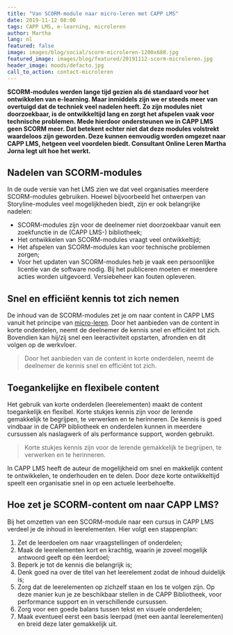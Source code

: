 ```yaml
---
title: "Van SCORM-module naar micro-leren met CAPP LMS"
date: 2019-11-12 08:00
tags: CAPP LMS, e-learning, microleren
author: Martha
lang: nl
featured: false
image: images/blog/social/scorm-microleren-1200x688.jpg
featured_image: images/blog/featured/20191112-scorm-microleren.jpg
header_image: moods/defacto.jpg
call_to_action: contact-microleren
---
```


__SCORM-modules werden lange tijd gezien als dé standaard voor het ontwikkelen van e-learning. Maar inmiddels zijn we er steeds meer van overtuigd dat de techniek veel nadelen heeft. Zo zijn modules niet doorzoekbaar, is de ontwikkeltijd lang en zorgt het afspelen vaak voor technische problemen. Mede hierdoor ondersteunen we in CAPP LMS geen SCORM meer. Dat betekent echter niet dat deze modules volstrekt waardeloos zijn geworden. Deze kunnen eenvoudig worden omgezet naar CAPP LMS, hetgeen veel voordelen biedt. Consultant Online Leren Martha Jorna legt uit hoe het werkt.__

## Nadelen van SCORM-modules
In de oude versie van het LMS zien we dat veel organisaties meerdere SCORM-modules gebruiken. Hoewel bijvoorbeeld het ontwerpen van Storyline-modules veel mogelijkheden biedt, zijn er ook belangrijke nadelen:
-   SCORM-modules zijn voor de deelnemer niet doorzoekbaar vanuit een zoekfunctie in de (CAPP LMS-) bibliotheek;
-   Het ontwikkelen van SCORM-modules vraagt veel ontwikkeltijd;
-   Het afspelen van SCORM-modules kan voor technische problemen zorgen;
-   Voor het updaten van SCORM-modules heb je vaak een persoonlijke licentie van de software nodig. Bij het publiceren moeten er meerdere acties worden uitgevoerd. Versiebeheer kan fouten opleveren.

## Snel en efficiënt kennis tot zich nemen
De inhoud van de SCORM-modules zet je om naar content in CAPP LMS vanuit het principe van [micro-leren](/blog/micro-toekomst/). Door het aanbieden van de content in korte onderdelen, neemt de deelnemer de kennis snel en efficiënt tot zich. Bovendien kan hij/zij snel een leeractiviteit opstarten, afronden en dit volgen op de werkvloer.

>Door het aanbieden van de content in korte onderdelen, neemt de deelnemer de kennis snel en efficiënt tot zich.

## Toegankelijke en flexibele content
Het gebruik van korte onderdelen (leerelementen) maakt de content toegankelijk en flexibel. Korte stukjes kennis zijn voor de lerende gemakkelijk te begrijpen, te verwerken en te herinneren. De kennis is goed vindbaar in de CAPP bibliotheek en onderdelen kunnen in meerdere cursussen als naslagwerk of als performance support, worden gebruikt.

>Korte stukjes kennis zijn voor de lerende gemakkelijk te begrijpen, te verwerken en te herinneren.

In CAPP LMS heeft de auteur de mogelijkheid om snel en makkelijk content te ontwikkelen, te onderhouden en te delen. Door deze korte ontwikkeltijd speelt een organisatie snel in op een actuele leerbehoefte.

## Hoe zet je SCORM-content om naar CAPP LMS?
Bij het omzetten van een SCORM-module naar een cursus in CAPP LMS verdeel je de inhoud in leerelementen. Hier volgt een stappenplan:

1.  Zet de leerdoelen om naar vraagstellingen of onderdelen;
2.  Maak de leerelementen kort en krachtig, waarin je zoveel mogelijk antwoord geeft op één leerdoel;
3.  Beperk je tot de kennis die belangrijk is;
4.  Denk goed na over de titel van het leerelement zodat de inhoud duidelijk is;
5.  Zorg dat de leerelementen op zichzelf staan en los te volgen zijn. Op deze manier kun je ze beschikbaar stellen in de CAPP Bibliotheek, voor performance support en in verschillende cursussen.
6.  Zorg voor een goede balans tussen tekst en visuele onderdelen;
7.  Maak eventueel eerst een basis leerpad (met een aantal leerelementen) en breid deze later gemakkelijk uit.
